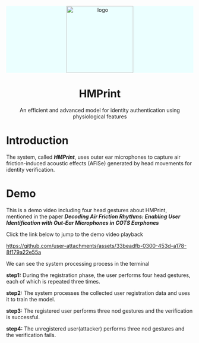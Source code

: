 <p align="center" style="background-color:#EBFFFF">
  <a href="https://xugaoyi.com/" target="_blank" rel="noopener noreferrer">
    <img width="180" src="https://cdn.jsdelivr.net/gh/Cynicism-lab/MyResource@gh-pages/img/hmprint.png" alt="logo">
  </a>
</p>

<h1 align="center">HMPrint</h1>
<p align="center">An efficient and advanced model for identity authentication using physiological features</p>

# Introduction
The system, called **_HMPrint_**, uses outer ear microphones to capture air friction-induced acoustic effects (AFiSe) generated by head movements for identity verification.

# Demo
This is a demo video including four head gestures about HMPrint, mentioned in the paper **_Decoding Air Friction Rhythms: Enabling User Identification with Out-Ear
Microphones in COTS Earphones_**


Click the link below to jump to the demo video playback



https://github.com/user-attachments/assets/33beadfb-0300-453d-a178-8f179a22e55a



We can see the system processing process in the terminal

**step1:** During the registration phase, the user performs four head gestures, each of which is repeated three times.

**step2:** The system processes the collected user registration data and uses it to train the model.

**step3:** The registered user performs three nod gestures and the verification is successful.

**step4:** The unregistered user(attacker) performs three nod gestures and the verification fails.













